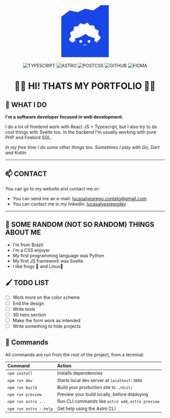 <div align="center">
  <img src="https://raw.githubusercontent.com/devlulcas/devlulcas.github.io/main/.github/images/logo.png" alt="logo"/>

![TYPESCRIPT](https://img.shields.io/static/v1?label=TYPESCRIPT&labelColor=18191F&message=TS&color=18191F&logo=TYPESCRIPT&logoColor=FFBD12&style=flat-square)
![ASTRO](https://img.shields.io/static/v1?label=ASTRO&labelColor=18191F&message=V1&color=18191F&logo=ASTRO&logoColor=FFBD12&style=flat-square)
![POSTCSS](https://img.shields.io/static/v1?label=POST&labelColor=18191F&message=CSS&color=18191F&logo=POSTCSS&logoColor=FFBD12&style=flat-square)
![GITHUB](https://img.shields.io/static/v1?label=GIT&labelColor=18191F&message=HUB&color=18191F&logo=GITHUB&logoColor=FFBD12&style=flat-square)
![FIGMA](https://img.shields.io/static/v1?label=FIGMA&labelColor=18191F&message=+CONTRA&color=18191F&logo=figma&logoColor=FFBD12&style=flat-square)

<h1>🧙‍♂️ HI! THATS MY PORTFOLIO 🧙‍♂️</h1>

</div>

## 👋 WHAT I DO

**I'm a software developer focused in web development.**

I do a lot of frontend work with React JS + Typescript, but I also try to do cool things with Svelte too.
In the backend I'm usually working with pure PHP and Firebird SQL.

_In my free time I do some other things too. Sometimes I play with Go, Dart and Kotlin_

---

## 📫 CONTACT

You can go to my website and contact me or:

- You can send me an e-mail: <a href="mailto:lucasalvesrego.contato@gmail.com" title="e-mail">lucasalvesrego.contato@gmail.com</a>
- You can contact me in my linkedin: [lucasalvesregodev](https://www.linkedin.com/in/lucasalvesregodev/)

---

## 👾 SOME RANDOM (NOT SO RANDOM) THINGS ABOUT ME

- I'm from Brazil
- I'm a CSS enjoyer
- My first programming language was Python
- My first JS framework was Svelte
- I like frogs 🐸 and Linux🐧

## 🖌️ TODO LIST

- [ ] Work more on the color scheme
- [ ] End the design
- [ ] Write tests
- [ ] 3D hero section
- [ ] Make the form work as intended
- [ ] Write something to hide projects

## 🧞 Commands

All commands are run from the root of the project, from a terminal:

| Command                | Action                                             |
| :--------------------- | :------------------------------------------------- |
| `npm install`          | Installs dependencies                              |
| `npm run dev`          | Starts local dev server at `localhost:3000`        |
| `npm run build`        | Build your production site to `./dist/`            |
| `npm run preview`      | Preview your build locally, before deploying       |
| `npm run astro ...`    | Run CLI commands like `astro add`, `astro preview` |
| `npm run astro --help` | Get help using the Astro CLI                       |
